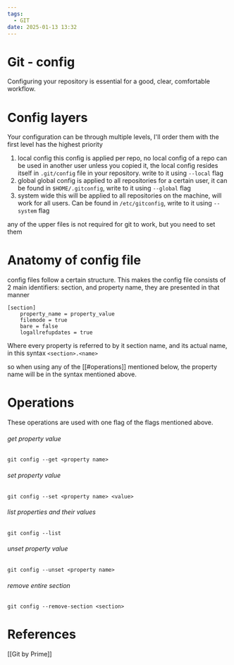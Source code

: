 ```yaml
---
tags:
  - GIT
date: 2025-01-13 13:32
---
```

# Git - config
Configuring your repository is essential for a good, clear, comfortable workflow. 


# Config layers
Your configuration can be through multiple levels, I'll order them with the first level has the highest priority
1. local config
   this config is applied per repo, no local config of a repo can be used in another user unless you copied it, the local config resides itself in `.git/config` file in your repository. write to it using `--local` flag
2. global
   global config is applied to all repositories for a certain user, it can be found in `$HOME/.gitconfig`, write to it using `--global` flag
3. system wide
   this will be applied to all repositories on the machine, will work for all users. Can be found in `/etc/gitconfig`, write to it using `--system` flag

any of the upper files is not required for git to work, but you need to set them

# Anatomy of config file
config files follow a certain structure. This makes the config file consists of 2 main identifiers: section, and property name, they are presented in that manner
```
[section]
	property_name = property_value
	filemode = true
	bare = false
	logallrefupdates = true
```

Where every property is referred to by it section name, and its actual name, in this syntax `<section>.<name>`

so when using any of the [[#operations]] mentioned below, the property name will be in the syntax mentioned above.

# Operations
These operations are used with one flag of the flags mentioned above.
###### get property value
`git config --get <property name>`
###### set property value
`git config --set <property name> <value>`
###### list properties and their values
`git config --list`
###### unset property value
`git config --unset <property name>`
###### remove entire section
`git config --remove-section <section>`

# References
[[Git by Prime]]
